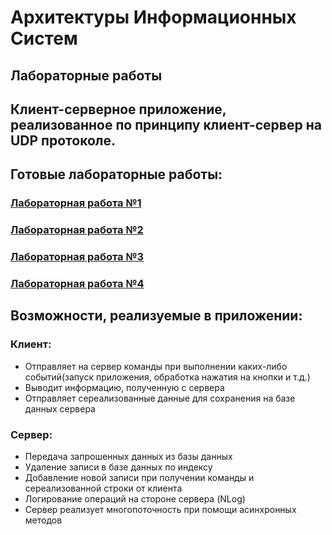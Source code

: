 # Архитектуры Информационных Систем
## Лабораторные работы
## Клиент-серверное приложение, реализованное по принципу клиент-сервер на UDP протоколе.

## Готовые лабораторные работы:
### [Лабораторная работа №1](https://github.com/ShashlikKiller/Arch_IS_Lab1/releases/tag/lab)
### [Лабораторная работа №2](https://github.com/ShashlikKiller/IS_Arch/tree/d868e8d366d2c942b6675b5b7a5fdf8e81cb5790#%D0%BB%D0%B0%D0%B1%D0%BE%D1%80%D0%B0%D1%82%D0%BE%D1%80%D0%BD%D0%B0%D1%8F-%D1%80%D0%B0%D0%B1%D0%BE%D1%82%D0%B0-2-%D0%B2-%D1%80%D0%B0%D0%B1%D0%BE%D1%82%D0%B5)
### [Лабораторная работа №3](https://github.com/ShashlikKiller/IS_Arch)
### [Лабораторная работа №4](https://github.com/ShashlikKiller/ClientServerApp/releases/tag/lab)

## Возможности, реализуемые в приложении:

### Клиент:

 * Отправляет на сервер команды при выполнении каких-либо событий(запуск приложения, обработка нажатия на кнопки и т.д.)
 * Выводит информацию, полученную с сервера
 * Отправляет сереализованные данные для сохранения на базе данных сервера

### Сервер:

 * Передача запрошенных данных из базы данных
 * Удаление записи в базе данных по индексу
 * Добавление новой записи при получении команды и сереализованной строки от клиента
 * Логирование операций на стороне сервера (NLog)
 * Сервер реализует многопоточность при помощи асинхронных методов
